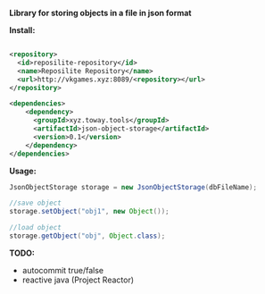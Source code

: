 <b>Library for storing objects in a file in json format</b>

<b>Install:</b>

```XML

<repository>
  <id>reposilite-repository</id>
  <name>Reposilite Repository</name>
  <url>http://vkgames.xyz:8089/<repository></url>
</repository>

<dependencies>
    <dependency>
      <groupId>xyz.toway.tools</groupId>
      <artifactId>json-object-storage</artifactId>
      <version>0.1</version>
    </dependency>
</dependencies>
```

<b>Usage:</b>
```java
JsonObjectStorage storage = new JsonObjectStorage(dbFileName);

//save object
storage.setObject("obj1", new Object());

//load object
storage.getObject("obj", Object.class);
```

<b>TODO:</b> 
* autocommit true/false
* reactive java (Project Reactor)